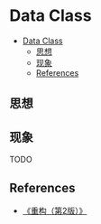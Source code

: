 # Data Class


<!-- TOC -->

- [Data Class](#data-class)
    - [思想](#思想)
    - [现象](#现象)
    - [References](#references)

<!-- /TOC -->


## 思想


## 现象
TODO


## References
* [《重构（第2版）》](https://book.douban.com/subject/33400354/)
